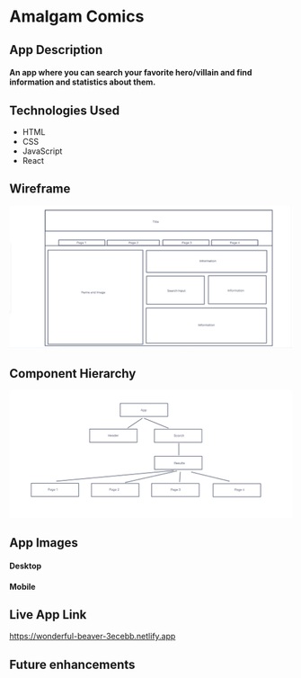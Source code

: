<h1>Amalgam Comics</h1>

<h2>App Description</h2>
<h4>An app where you can search your favorite hero/villain and find information and statistics about them.</h4>

<h2>Technologies Used</h2>
<ul>
<li>HTML</li>
<li>CSS</li>
<li>JavaScript</li>
<li>React</li>
</ul>

<h2>Wireframe</h2>

![](images/Wireframe.png)

<h2>Component Hierarchy</h2>

![](images/Components.png)

<h2>App Images</h2>
<h4>Desktop</h4>

<h4>Mobile</h4>

<h2>Live App Link</h2>

https://wonderful-beaver-3ecebb.netlify.app


<h2>Future enhancements</h2>

